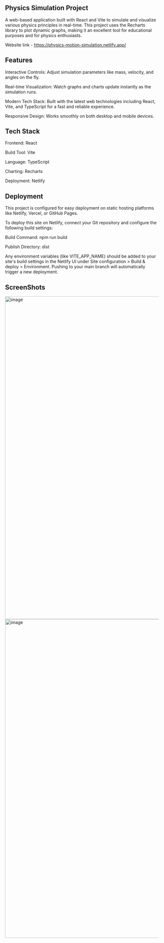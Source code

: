 ## Physics Simulation Project
A web-based application built with React and Vite to simulate and visualize various physics principles in real-time. This project uses the Recharts library to plot dynamic graphs, making it an excellent tool for educational purposes and for physics enthusiasts.

Website link - https://physics-motion-simulation.netlify.app/

##  Features
Interactive Controls: Adjust simulation parameters like mass, velocity, and angles on the fly.

Real-time Visualization: Watch graphs and charts update instantly as the simulation runs.

Modern Tech Stack: Built with the latest web technologies including React, Vite, and TypeScript for a fast and reliable experience.

Responsive Design: Works smoothly on both desktop and mobile devices.

##  Tech Stack
Frontend: React

Build Tool: Vite

Language: TypeScript

Charting: Recharts

Deployment: Netlify

## Deployment
This project is configured for easy deployment on static hosting platforms like Netlify, Vercel, or GitHub Pages.

To deploy this site on Netlify, connect your Git repository and configure the following build settings:

Build Command: npm run build

Publish Directory: dist

Any environment variables (like VITE_APP_NAME) should be added to your site's build settings in the Netlify UI under Site configuration > Build & deploy > Environment. Pushing to your main branch will automatically trigger a new deployment.

## ScreenShots
<img width="1217" height="1057" alt="image" src="https://github.com/user-attachments/assets/b0839050-f91f-49d1-a5d8-0775f69c994c" />

<img width="1255" height="1044" alt="image" src="https://github.com/user-attachments/assets/6bb76b65-2594-4826-a233-94d795cba136" />
